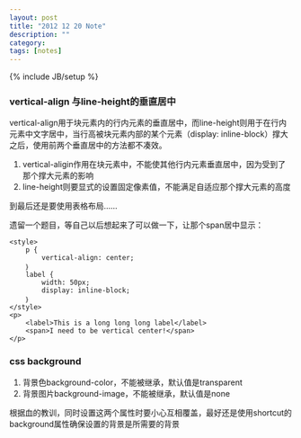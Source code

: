 ```yaml
---
layout: post
title: "2012 12 20 Note"
description: ""
category: 
tags: [notes]
---
```

{% include JB/setup %}

### vertical-align 与line-height的垂直居中

vertical-align用于块元素内的行内元素的垂直居中，而line-height则用于在行内元素中文字居中，当行高被块元素内部的某个元素（display: inline-block）撑大之后，使用前两个垂直居中的方法都不凑效。

1. vertical-aligin作用在块元素中，不能使其他行内元素垂直居中，因为受到了那个撑大元素的影响
2. line-height则要显式的设置固定像素值，不能满足自适应那个撑大元素的高度

到最后还是要使用表格布局……

遗留一个题目，等自己以后想起来了可以做一下，让那个span居中显示：
	
	<style>
		p {
			vertical-align: center;
		｝
		label {
			width: 50px;
			display: inline-block;
		｝
	</style>
	<p>
		<label>This is a long long long label</label>
		<span>I need to be vertical center!</span>
	</p>

### css background

1. 背景色background-color，不能被继承，默认值是transparent
2. 背景图片background-image，不能被继承，默认值是none

根据血的教训，同时设置这两个属性时要小心互相覆盖，最好还是使用shortcut的background属性确保设置的背景是所需要的背景
